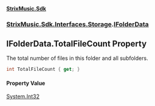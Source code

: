 #### [StrixMusic.Sdk](./index.md 'index')
### [StrixMusic.Sdk.Interfaces.Storage](./StrixMusic-Sdk-Interfaces-Storage.md 'StrixMusic.Sdk.Interfaces.Storage').[IFolderData](./StrixMusic-Sdk-Interfaces-Storage-IFolderData.md 'StrixMusic.Sdk.Interfaces.Storage.IFolderData')
## IFolderData.TotalFileCount Property
The total number of files in this folder and all subfolders.  
```csharp
int TotalFileCount { get; }
```
#### Property Value
[System.Int32](https://docs.microsoft.com/en-us/dotnet/api/System.Int32 'System.Int32')  
